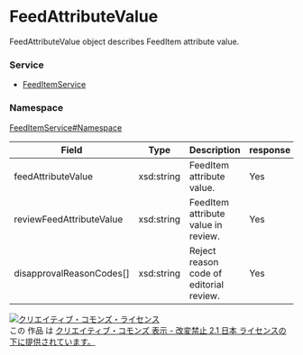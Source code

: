 

# FeedAttributeValue

FeedAttributeValue object describes FeedItem attribute value.

### Service

+ [FeedItemService](../../services/FeedItemService.md)

### Namespace

[FeedItemService#Namespace](../../services/FeedItemService.md#namespace)

| Field | Type | Description | response | get | add | set | remove |
| ----- | ---- | ----------- | -------- | --------- | --------- | --------- | --------- |
| feedAttributeValue | xsd:string | FeedItem attribute value. | Yes | - | Requirement | Requirement | Ignore | |
| reviewFeedAttributeValue | xsd:string | FeedItem attribute value in review. | Yes | Ignore | Ignore | Ignore | Ignore | |
| disapprovalReasonCodes[] | xsd:string | Reject reason code of editorial review. | Yes | - | Ignore | Ignore | Ignore | |

<a rel="license" href="http://creativecommons.org/licenses/by-nd/2.1/jp/"><img alt="クリエイティブ・コモンズ・ライセンス" style="border-width:0" src="https://i.creativecommons.org/l/by-nd/2.1/jp/88x31.png" /></a><br />この 作品 は <a rel="license" href="http://creativecommons.org/licenses/by-nd/2.1/jp/">クリエイティブ・コモンズ 表示 - 改変禁止 2.1 日本 ライセンスの下に提供されています。</a>
